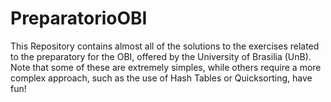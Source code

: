# PreparatorioOBI
This Repository contains almost all of the solutions to the exercises related to the preparatory for the OBI, offered by the University of Brasilia (UnB). Note that some of these are extremely simples, while others require a more complex approach, such as the use of Hash Tables or Quicksorting, have fun!
